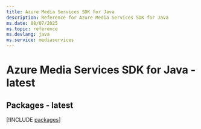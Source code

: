 ```yaml
---
title: Azure Media Services SDK for Java
description: Reference for Azure Media Services SDK for Java
ms.date: 08/07/2025
ms.topic: reference
ms.devlang: java
ms.service: mediaservices
---
```

# Azure Media Services SDK for Java - latest
## Packages - latest
[!INCLUDE [packages](media-services-index.md)]